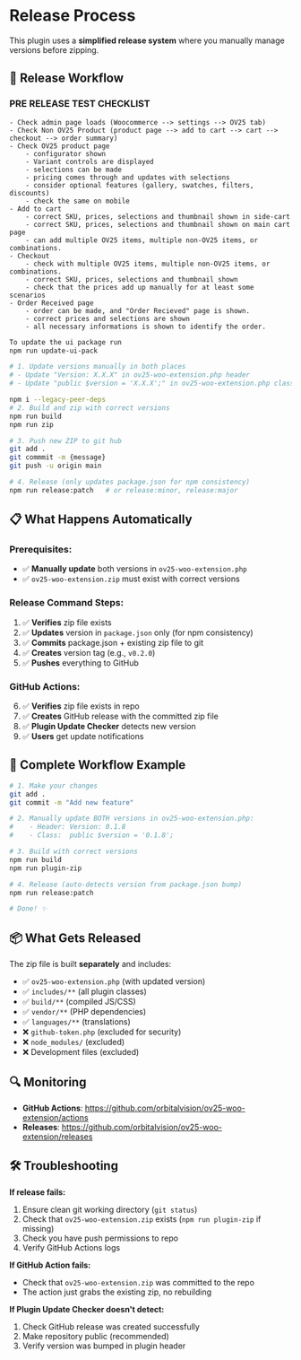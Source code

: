 # Release Process

This plugin uses a **simplified release system** where you manually manage versions before zipping.

## 🚀 Release Workflow


### **PRE RELEASE TEST CHECKLIST**
    - Check admin page loads (Woocommerce --> settings --> OV25 tab)
    - Check Non OV25 Product (product page --> add to cart --> cart --> checkout --> order summary)
    - Check OV25 product page
        - configurator shown
        - Variant controls are displayed
        - selections can be made
        - pricing comes through and updates with selections
        - consider optional features (gallery, swatches, filters, discounts)
        - check the same on mobile
    - Add to cart
        - correct SKU, prices, selections and thumbnail shown in side-cart
        - correct SKU, prices, selections and thumbnail shown on main cart page
        - can add multiple OV25 items, multiple non-OV25 items, or combinations.
    - Checkout
        - check with multiple OV25 items, multiple non-OV25 items, or combinations.
        - correct SKU, prices, selections and thumbnail shown
        - check that the prices add up manually for at least some scenarios
    - Order Received page
        - order can be made, and "Order Recieved" page is shown.
        - correct prices and selections are shown
        - all necessary informations is shown to identify the order.




```bash
To update the ui package run
npm run update-ui-pack
```



```bash
# 1. Update versions manually in both places
# - Update "Version: X.X.X" in ov25-woo-extension.php header
# - Update "public $version = 'X.X.X';" in ov25-woo-extension.php class

npm i --legacy-peer-deps
# 2. Build and zip with correct versions
npm run build
npm run zip

# 3. Push new ZIP to git hub
git add .
git commmit -m {message}
git push -u origin main

# 4. Release (only updates package.json for npm consistency)
npm run release:patch   # or release:minor, release:major

```

## 📋 What Happens Automatically

### **Prerequisites:**
- ✅ **Manually update** both versions in `ov25-woo-extension.php`
- ✅ `ov25-woo-extension.zip` must exist with correct versions

### **Release Command Steps:**
1. ✅ **Verifies** zip file exists
2. ✅ **Updates** version in `package.json` only (for npm consistency)
3. ✅ **Commits** package.json + existing zip file to git
4. ✅ **Creates** version tag (e.g., `v0.2.0`)
5. ✅ **Pushes** everything to GitHub

### **GitHub Actions:**
6. ✅ **Verifies** zip file exists in repo
7. ✅ **Creates** GitHub release with the committed zip file
8. ✅ **Plugin Update Checker** detects new version
9. ✅ **Users** get update notifications

## 🎯 Complete Workflow Example

```bash
# 1. Make your changes
git add .
git commit -m "Add new feature"

# 2. Manually update BOTH versions in ov25-woo-extension.php:
#    - Header: Version: 0.1.8
#    - Class:  public $version = '0.1.8';

# 3. Build with correct versions
npm run build
npm run plugin-zip

# 4. Release (auto-detects version from package.json bump)
npm run release:patch

# Done! ✨
```

## 📦 What Gets Released

The zip file is built **separately** and includes:
- ✅ `ov25-woo-extension.php` (with updated version)
- ✅ `includes/**` (all plugin classes)
- ✅ `build/**` (compiled JS/CSS)
- ✅ `vendor/**` (PHP dependencies)
- ✅ `languages/**` (translations)
- ❌ `github-token.php` (excluded for security)
- ❌ `node_modules/` (excluded)
- ❌ Development files (excluded)

## 🔍 Monitoring

- **GitHub Actions**: https://github.com/orbitalvision/ov25-woo-extension/actions
- **Releases**: https://github.com/orbitalvision/ov25-woo-extension/releases

## 🛠️ Troubleshooting

**If release fails:**
1. Ensure clean git working directory (`git status`)
2. Check that `ov25-woo-extension.zip` exists (`npm run plugin-zip` if missing)
3. Check you have push permissions to repo
4. Verify GitHub Actions logs

**If GitHub Action fails:**
- Check that `ov25-woo-extension.zip` was committed to the repo
- The action just grabs the existing zip, no rebuilding

**If Plugin Update Checker doesn't detect:**
1. Check GitHub release was created successfully
2. Make repository public (recommended)
3. Verify version was bumped in plugin header 